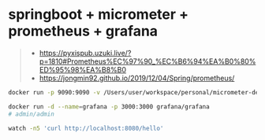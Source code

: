 # springboot + micrometer + prometheus + grafana
> * https://pyxispub.uzuki.live/?p=1810#Prometheus%EC%97%90_%EC%B6%94%EA%B0%80%ED%95%98%EA%B8%B0
> * https://jongmin92.github.io/2019/12/04/Spring/prometheus/

```bash
docker run -p 9090:9090 -v /Users/user/workspace/personal/micrometer-demo/prometheus/prometheus.yml:/etc/prometheus/prometheus.yml --name prometheus -d prom/prometheus --config.file=/etc/prometheus/prometheus.yml

docker run -d --name=grafana -p 3000:3000 grafana/grafana
# admin/admin

watch -n5 'curl http://localhost:8080/hello'
```
